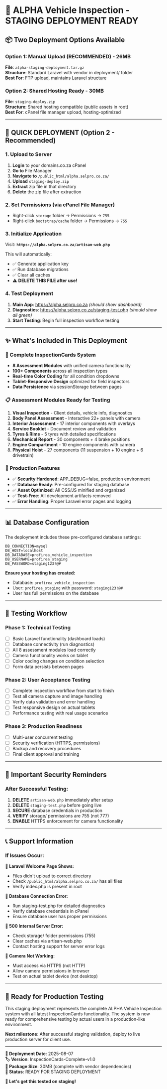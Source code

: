 # 🚀 ALPHA Vehicle Inspection - STAGING DEPLOYMENT READY

## 📦 **Two Deployment Options Available**

### **Option 1: Manual Upload (RECOMMENDED) - 26MB**
**File**: `alpha-staging-deployment.tar.gz`  
**Structure**: Standard Laravel with vendor in deployment/ folder  
**Best For**: FTP upload, maintains Laravel structure

### **Option 2: Shared Hosting Ready - 30MB**  
**File**: `staging-deploy.zip`  
**Structure**: Shared hosting compatible (public assets in root)  
**Best For**: cPanel file manager upload, hosting-optimized

---

## 🎯 **QUICK DEPLOYMENT (Option 2 - Recommended)**

### **1. Upload to Server**
1. **Login** to your domains.co.za cPanel
2. **Go to** File Manager  
3. **Navigate to** `/public_html/alpha.selpro.co.za/`
4. **Upload** `staging-deploy.zip`
5. **Extract** zip file in that directory
6. **Delete** the zip file after extraction

### **2. Set Permissions** (via cPanel File Manager)
- Right-click `storage` folder → Permissions → `755`
- Right-click `bootstrap/cache` folder → Permissions → `755`

### **3. Initialize Application**
Visit: **`https://alpha.selpro.co.za/artisan-web.php`**

This will automatically:
- ✅ Generate application key  
- ✅ Run database migrations
- ✅ Clear all caches
- ⚠️ **DELETE THIS FILE after use!**

### **4. Test Deployment**
1. **Main App**: https://alpha.selpro.co.za *(should show dashboard)*
2. **Diagnostics**: https://alpha.selpro.co.za/staging-test.php *(should show all green)*
3. **Start Testing**: Begin full inspection workflow testing

---

## ✨ **What's Included in This Deployment**

### **🎨 Complete InspectionCards System**
- **8 Assessment Modules** with unified camera functionality
- **100+ Components** across all inspection types  
- **Real-time Color Coding** for all condition dropdowns
- **Tablet-Responsive Design** optimized for field inspectors
- **Data Persistence** via sessionStorage between pages

### **📋 Assessment Modules Ready for Testing**
1. **Visual Inspection** - Client details, vehicle info, diagnostics
2. **Body Panel Assessment** - Interactive 22+ panels with camera  
3. **Interior Assessment** - 17 interior components with overlays
4. **Service Booklet** - Document review and validation
5. **Tyres & Rims** - 5 tyres with detailed specifications
6. **Mechanical Report** - 30 components + 4 brake positions
7. **Engine Compartment** - 10 engine components with camera
8. **Physical Hoist** - 27 components (11 suspension + 10 engine + 6 drivetrain)

### **🔧 Production Features**
- ✅ **Security Hardened**: APP_DEBUG=false, production environment
- ✅ **Database Ready**: Pre-configured for staging database
- ✅ **Asset Optimized**: All CSS/JS minified and organized
- ✅ **Test-Free**: All development artifacts removed
- ✅ **Error Handling**: Proper Laravel error pages and logging

---

## 📊 **Database Configuration**

The deployment includes these pre-configured database settings:

```env
DB_CONNECTION=mysql
DB_HOST=localhost
DB_DATABASE=profirea_vehicle_inspection
DB_USERNAME=profirea_staging  
DB_PASSWORD=staging123!@#
```

**Ensure your hosting has created:**
- Database: `profirea_vehicle_inspection`
- User: `profirea_staging` with password: `staging123!@#`
- User has full permissions on the database

---

## 🧪 **Testing Workflow**

### **Phase 1: Technical Testing**
- [ ] Basic Laravel functionality (dashboard loads)
- [ ] Database connectivity (run diagnostics)
- [ ] All 8 assessment modules load correctly
- [ ] Camera functionality works on tablet
- [ ] Color coding changes on condition selection
- [ ] Form data persists between pages

### **Phase 2: User Acceptance Testing** 
- [ ] Complete inspection workflow from start to finish
- [ ] Test all camera capture and image handling
- [ ] Verify data validation and error handling  
- [ ] Test responsive design on actual tablets
- [ ] Performance testing with real usage scenarios

### **Phase 3: Production Readiness**
- [ ] Multi-user concurrent testing
- [ ] Security verification (HTTPS, permissions)
- [ ] Backup and recovery procedures
- [ ] Final client approval and training

---

## 🚨 **Important Security Reminders**

### **After Successful Testing:**
1. **DELETE** `artisan-web.php` immediately after setup
2. **DELETE** `staging-test.php` before going live 
3. **SECURE** database credentials in production
4. **VERIFY** storage/ permissions are 755 (not 777)
5. **ENABLE** HTTPS enforcement for camera functionality

---

## 📞 **Support Information**

### **If Issues Occur:**

**🔴 Laravel Welcome Page Shows:**
- Files didn't upload to correct directory
- Check `/public_html/alpha.selpro.co.za/` has all files
- Verify index.php is present in root

**🔴 Database Connection Error:**  
- Run staging-test.php for detailed diagnostics
- Verify database credentials in cPanel
- Ensure database user has proper permissions

**🔴 500 Internal Server Error:**
- Check storage/ folder permissions (755)
- Clear caches via artisan-web.php
- Contact hosting support for server error logs

**🔴 Camera Not Working:**
- Must access via HTTPS (not HTTP)
- Allow camera permissions in browser
- Test on actual tablet device (not desktop)

---

## 🎯 **Ready for Production Testing**

This staging deployment represents the complete ALPHA Vehicle Inspection system with all latest InspectionCards functionality. The system is now ready for comprehensive testing by actual users in a production-like environment.

**Next milestone**: After successful staging validation, deploy to live production server for client use.

---

**📅 Deployment Date**: 2025-08-07  
**🏷️ Version**: InspectionCards-Complete-v1.0  
**💾 Package Size**: 30MB (complete with vendor dependencies)  
**🎯 Status**: READY FOR STAGING DEPLOYMENT  

**🚀 Let's get this tested on staging!**